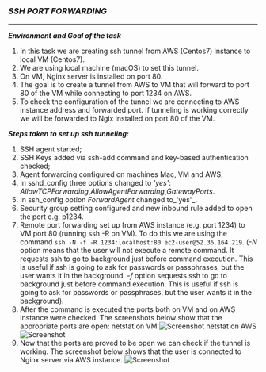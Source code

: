 ### ***SSH PORT FORWARDING*** ###
-------

***Environment and Goal of the task***
1. In this task we are creating ssh tunnel from AWS (Centos7) instance to local VM (Centos7). 
2. We are using local machine (macOS) to set this tunnel.
3. On VM, Nginx server is installed on port 80.
4. The goal is to create a tunnel from AWS to VM that will forward to port 80 of the VM while connecting to port 1234 on AWS.
5. To check the configuration of the tunnel we are connecting to AWS instance address and forwarded port. 
If tunneling is working correctly we will be forwarded to Ngix installed on port 80 of the VM.

***Steps taken to set up ssh tunneling:***

1. SSH agent started;
2. SSH Keys added via ssh-add command and key-based authentication checked;
3. Agent forwarding configured on machines Mac, VM and AWS.
4. In sshd_config three options changed to _'yes'_: *AllowTCPForwarding*,*AllowAgentForwarding*,*GatewayPorts*.
5. In ssh_config option *ForwardAgent* changed to_'yes'_.
6. Security group setting configured and new inbound rule added to open the port e.g. p1234. 
7. Remote port forwarding set up from AWS instance (e.g. port 1234) to VM port 80 (running ssh -R on VM). 
To do this we are using the command ```ssh -N -f -R 1234:localhost:80 ec2-user@52.36.164.219```.
(*-N* option means that the user will not execute a remote command. 
It requests ssh to go to background just before command execution. 
This is useful if ssh is going to ask for passwords or passphrases, but the user wants it in the background.
*-f* option sequests ssh to go to background just before command execution. 
This is useful if ssh is going to ask for passwords or passphrases, but the user wants it in the background).
8. After the command is executed the ports both on VM and on AWS instance were checked. The screenshots below show that the appropriate ports are open:
netstat on VM
![Screenshot]() 
netstat on AWS
![Screenshot]() 
9. Now that the ports are proved to be open we can check if the tunnel is working. The screenshot below shows that the user is connected to Nginx server via AWS instance.
![Screenshot]() 

